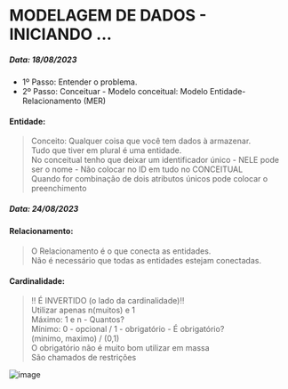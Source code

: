 # MODELAGEM DE DADOS - INICIANDO ... 
<h5>Data: 18/08/2023</h5>

- 1º Passo: Entender o problema.
- 2º Passo: Conceituar - Modelo conceitual: Modelo Entidade-Relacionamento (MER)

<h4>Entidade: </h4>

> Conceito: Qualquer coisa que você tem dados à armazenar.<br>
> Tudo que tiver em plural é uma entidade.<br>
> No conceitual tenho que deixar um identificador único - NELE pode ser o nome - Não colocar no ID em tudo no CONCEITUAL <br>
> Quando for combinação de dois atributos únicos pode colocar o preenchimento<br>

<h5>Data: 24/08/2023</h5>

<h4>Relacionamento: </h4>

>O Relacionamento é o que conecta as entidades.<br>
>Não é necessário que todas as entidades estejam conectadas.

<h4>Cardinalidade: </h4>

> ‼️ É INVERTIDO (o lado da cardinalidade)‼️<br>
> Utilizar apenas n(muitos) e 1<br>
> Máximo: 1 e n - Quantos?<br>
> Mínimo: 0 - opcional / 1 - obrigatório - É obrigatório?<br>
> (minimo, maximo) / (0,1)<br>
> O obrigatório não é muito bom utilizar em massa<br>
> São chamados de restrições<br>

![image](https://github.com/santosjhony12/ModelagemDados/assets/123211025/e300f448-3ac5-45cb-b9df-7d4f32ed4ede)
